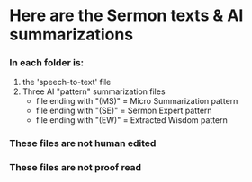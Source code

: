# Here are the Sermon texts & AI summarizations

### In each folder is:

1. the 'speech-to-text' file
2. Three AI "pattern" summarization files
   * file ending with "(MS)" = Micro Summarization pattern
   * file ending with "(SE)" = Sermon Expert pattern
   * file ending with "(EW)" = Extracted Wisdom pattern

### These files are not human edited
### These files are not proof read